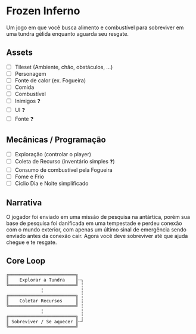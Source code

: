 # Frozen Inferno

Um jogo em que você busca alimento e combustível para sobreviver em uma tundra
gélida enquanto aguarda seu resgate.

## Assets

- [ ] Tileset (Ambiente, chão, obstáculos, ...)
- [ ] Personagem
- [ ] Fonte de calor (ex. Fogueira)
- [ ] Comida
- [ ] Combustível
- [ ] Inimigos :question:
- [ ] UI :question:
- [ ] Fonte :question:

## Mecânicas / Programação

- [ ] Exploração (controlar o player)
- [ ] Coleta de Recurso (inventário simples :question:)
- [ ] Consumo de combustível pela Fogueira
- [ ] Fome e Frio
- [ ] Ciclio Dia e Noite simplificado

## Narrativa

O jogador foi enviado em uma missão de pesquisa na antártica, porém sua base de
pesquisa foi danificada em uma tempestade e perdeu conexão com o mundo exterior,
com apenas um último sinal de emergência sendo enviado antes da conexão cair.
Agora você deve sobreviver até que ajuda chegue e te resgate.

## Core Loop

```
╔═════════════════════════╗
║    Explorar a Tundra    ║╌┐
╚═════════════════════════╝ ╎
             ╎              ╎
╔═════════════════════════╗ ╎
║    Coletar Recursos     ║ ╎
╚═════════════════════════╝ ╎
             ╎              ╎
╔═════════════════════════╗ ╎
║ Sobreviver / Se aquecer ║╌┘
╚═════════════════════════╝
```
